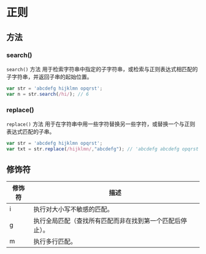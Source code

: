# 正则
## 方法
### search()
`search()` 方法 用于检索字符串中指定的子字符串，或检索与正则表达式相匹配的子字符串，并返回子串的起始位置。

```js
var str = 'abcdefg hijklmn opqrst';
var n = str.search(/hi/); // 6
```
### replace()
`replace()` 方法 用于在字符串中用一些字符替换另一些字符，或替换一个与正则表达式匹配的子串。

```js
var str = 'abcdefg hijklmn opqrst'; 
var txt = str.replace(/hijklmn/,"abcdefg"); // 'abcdefg abcdefg opqrst'
```

## 修饰符
|修饰符	| 描述 |
|--|--|
|i|执行对大小写不敏感的匹配。|
|g|执行全局匹配（查找所有匹配而非在找到第一个匹配后停止）。|
|m|执行多行匹配。|
<!-- 
| 元字符 | 说明 |
| -------- | ------ |
| .		| 匹配除了换行符外任意字符 |
| \s	| 匹配任意的空白符 |
| \d	| 匹配数字	|
| \w	| 匹配字母、数字、下划线、汉字	|
| \b	| 匹配单词边界	|
| ^	| 匹配字符串的开始	|
| $	| 匹配字符串的结束	| 
--> 